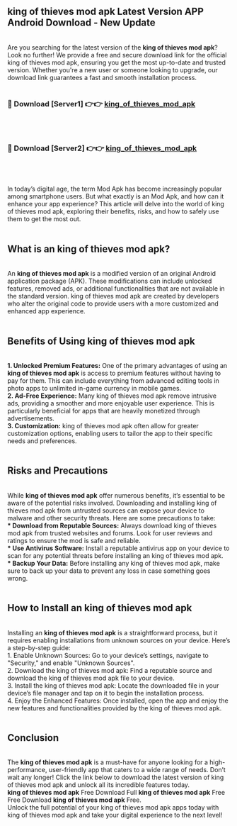 ## king of thieves mod apk Latest Version APP Android Download - New Update
<br>
Are you searching for the latest version of the <strong>king of thieves mod apk</strong>? Look no further! We provide a free and secure download link for the official king of thieves mod apk, ensuring you get the most up-to-date and trusted version. Whether you're a new user or someone looking to upgrade, our download link guarantees a fast and smooth installation process.
<br>
<br>
<h3>🔴 Download [Server1] 👉👉 <a href="https://modyolo.store/king+of+thieves+mod+apk">king_of_thieves_mod_apk</a></h3><br>
<br>
<h3>🔴 Download [Server2] 👉👉 <a href="https://modyolo.store/king+of+thieves+mod+apk">king_of_thieves_mod_apk</a></h3><br>
<br>
<br>
In today’s digital age, the term Mod Apk has become increasingly popular among smartphone users. But what exactly is an Mod Apk, and how can it enhance your app experience? This article will delve into the world of king of thieves mod apk, exploring their benefits, risks, and how to safely use them to get the most out.
<br>
<br>
<h2>What is an king of thieves mod apk?</h2>
<br>
An <strong>king of thieves mod apk</strong> is a modified version of an original Android application package (APK). These modifications can include unlocked features, removed ads, or additional functionalities that are not available in the standard version. king of thieves mod apk are created by developers who alter the original code to provide users with a more customized and enhanced app experience.
<br>
<br>
<h2>Benefits of Using king of thieves mod apk</h2>
<br>
<strong> 1. Unlocked Premium Features:</strong> One of the primary advantages of using an <strong>king of thieves mod apk</strong> is access to premium features without having to pay for them. This can include everything from advanced editing tools in photo apps to unlimited in-game currency in mobile games.
<br>
<strong> 2. Ad-Free Experience:</strong> Many king of thieves mod apk remove intrusive ads, providing a smoother and more enjoyable user experience. This is particularly beneficial for apps that are heavily monetized through advertisements.
<br>
<strong> 3. Customization:</strong> king of thieves mod apk often allow for greater customization options, enabling users to tailor the app to their specific needs and preferences.
<br>
<br>
<h2>Risks and Precautions</h2>
<br>
While <strong>king of thieves mod apk</strong> offer numerous benefits, it’s essential to be aware of the potential risks involved. Downloading and installing king of thieves mod apk from untrusted sources can expose your device to malware and other security threats. Here are some precautions to take:
<br>
<strong> * Download from Reputable Sources:</strong> Always download king of thieves mod apk from trusted websites and forums. Look for user reviews and ratings to ensure the mod is safe and reliable.
<br>
<strong> * Use Antivirus Software:</strong> Install a reputable antivirus app on your device to scan for any potential threats before installing an king of thieves mod apk.
<br>
<strong> * Backup Your Data:</strong> Before installing any king of thieves mod apk, make sure to back up your data to prevent any loss in case something goes wrong.
<br>
<br>
<h2>How to Install an king of thieves mod apk</h2>
<br>
Installing an <strong>king of thieves mod apk</strong> is a straightforward process, but it requires enabling installations from unknown sources on your device. Here’s a step-by-step guide:
<br>
 1. Enable Unknown Sources: Go to your device’s settings, navigate to "Security," and enable "Unknown Sources".
<br>
 2. Download the king of thieves mod apk: Find a reputable source and download the king of thieves mod apk file to your device.
<br>
 3. Install the king of thieves mod apk: Locate the downloaded file in your device’s file manager and tap on it to begin the installation process.
<br>
 4. Enjoy the Enhanced Features: Once installed, open the app and enjoy the new features and functionalities provided by the king of thieves mod apk.
<br>
<br>
<h2><strong>Conclusion</strong></h2>
<br>
The <strong>king of thieves mod apk</strong> is a must-have for anyone looking for a high-performance, user-friendly app that caters to a wide range of needs. Don’t wait any longer! Click the link below to download the latest version of king of thieves mod apk and unlock all its incredible features today.
<br>
<strong>king of thieves mod apk</strong> Free Download Full <strong>king of thieves mod apk</strong> Free Free Download <strong>king of thieves mod apk</strong> Free.
<br>
Unlock the full potential of your king of thieves mod apk apps today with king of thieves mod apk and take your digital experience to the next level!